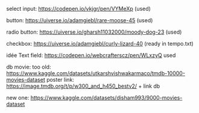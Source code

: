 select input:
https://codepen.io/vkjgr/pen/VYMeXp (used)

button:
https://uiverse.io/adamgiebl/rare-moose-45 (used)

radio button:
https://uiverse.io/gharsh11032000/moody-dog-23 (used)

checkbox:
https://uiverse.io/adamgiebl/curly-lizard-40 (ready in tempo.txt)

idée Text field:
https://codepen.io/webcrafterscz/pen/WLxzyQ used

db movie:
too old:
https://www.kaggle.com/datasets/utkarshvishwakarmaco/tmdb-10000-movies-dataset
poster link: https://image.tmdb.org/t/p/w300_and_h450_bestv2/ + link db

new one:
https://www.kaggle.com/datasets/disham993/9000-movies-dataset
